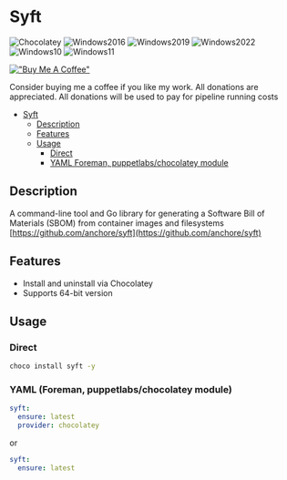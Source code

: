 # Syft

![Chocolatey](https://img.shields.io/badge/Chocolatey-orange)
![Windows2016](https://img.shields.io/badge/Windows-2016-blue)
![Windows2019](https://img.shields.io/badge/Windows-2019-blue)
![Windows2022](https://img.shields.io/badge/Windows-2022-blue)
![Windows10](https://img.shields.io/badge/Windows-10-lightblue)
![Windows11](https://img.shields.io/badge/Windows-11-lightblue)

[!["Buy Me A Coffee"](https://www.buymeacoffee.com/assets/img/custom_images/orange_img.png)](https://www.buymeacoffee.com/marcinbojko)

Consider buying me a coffee if you like my work. All donations are appreciated. All donations will be used to pay for pipeline running costs

<!-- TOC -->

- [Syft](#syft)
  - [Description](#description)
  - [Features](#features)
  - [Usage](#usage)
    - [Direct](#direct)
    - [YAML Foreman, puppetlabs/chocolatey module](#yaml-foreman-puppetlabschocolatey-module)

<!-- /TOC -->
<!-- /TOC -->

## Description

A command-line tool and Go library for generating a Software Bill of Materials (SBOM) from container images and filesystems [https://github.com/anchore/syft](https://github.com/anchore/syft)

## Features

- Install and uninstall via Chocolatey
- Supports 64-bit version

## Usage

### Direct

```cmd
choco install syft -y
```

### YAML (Foreman, puppetlabs/chocolatey module)

```yaml
syft:
  ensure: latest
  provider: chocolatey
```

or

```yaml
syft:
  ensure: latest
```
